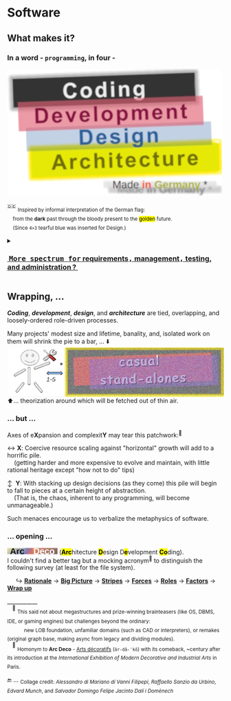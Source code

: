 # Software

## What makes it? 

### **In a word - `programming`, in four -** 

<picture><img alt="&nbsp;black Coding, red Development, blue Design, gold Architecture" src="../../_rsc/_img/ArcDeco/darkCode2arcGold.png" /></picture>

<sup>:de:</sup> <sub>Inspired by informal interpretation of the German flag:\
&nbsp;&nbsp;&nbsp;&nbsp;from the **dark** past through the bloody present to the <mark>golden</mark> future.\
&nbsp;&nbsp;&nbsp;&nbsp;(Since `4>3` tearful blue was inserted for Design.)</sub>

<details><summary><h3><ins>&nbsp;<samp>More spectrum for</samp> requirements<samp>,</samp> management<samp>,</samp> testing, <samp>and</samp> administration&thinsp;?</b>&nbsp;</ins></h3></summary>
<br/>

<table><tr valign="top"><td>
   <picture><img alt="&nbsp;&nbsp;&nbsp;External factors of SW creation" src="../../_rsc/_img/ArcDeco/SW-ext_factors-w333px.jpg" /></picture>
<td/><td>
These are <b>external</b> - optional and not, minor to <br />strong, <constructive and devastating <br />(also neutral) — forces, factors, and drives. <br />
<br />
Which, culturally speaking, mix, tint, blur, or <br />shade (if not wash off) the four paints.<br />
<br />
Initiative and funding prime the canvas. <br />
Abstraction/math/logic and artistic skills, <br />domain expertise, and creativity prop the picture.
</td></tr></table>

</details>

## Wrapping, ...

**_Coding_**, **_development_**, **_design_**, and **_architecture_** are tied, overlapping, and loosely-ordered role-driven processes.

Many projects' modest size and lifetime, banality, and, isolated work on them will shrink the pie to a bar, ... ⬇️
<br /><picture><img  align="center" alt="&nbsp;&nbsp;&nbsp;ArcDeco view at casual stand-alone projects" src="../../_rsc/_img/ArcDeco/C-D-D-A_midiPrj.jpg" /></picture><br />
⬆️...  theorization around which will be fetched out of thin air.

### ... but ...

Axes of e**X**pansion and complexit**Y** may tear this patchwork:<sup>🙋</sup>

&harr;&nbsp;**X**: Coercive resource scaling against "horizontal" growth will add to a horrific pile.\
&nbsp;&nbsp;&nbsp;&nbsp;(getting harder and more expensive to evolve and maintain, with little rational heritage except "how not to do" tips)

&varr;&nbsp;&nbsp;**Y**: With stacking up design decisions (as they come) this pile will begin to fall to pieces at a certain height of abstraction.\
&nbsp;&nbsp;&nbsp;&nbsp;(That is, the chaos, inherent to any programming, will become unmanageable.) 

Such menaces encourage us to verbalize the metaphysics of software. 

### ... opening ...

<picture><img alt="&nbsp;Arc Deco" src="../../_rsc/_img/ArcDeco/ArcDeco-bar-14px.jpg" /></picture>&nbsp;(<mark><b>Arc</b></mark>hitecture <mark><b>D</b></mark>esign D<mark><b>e</b></mark>velopment <mark><b>Co</b></mark>ding).\
I couldn't find a better tag but a mocking acronym<sup>🎨</sup> to distinguish the following survey (at least for the file system).
 
 &nbsp;&nbsp;&nbsp;&nbsp;&nbsp;↪️&nbsp;[**Rationale**](README+/01.Rationale/README.md) -> [**Big Picture**](README+/02.BigPict/README.md) -> [**Stripes**](README+/03.Stripes/README.md) -> [**Forces**](README+/04.Forces/README.md) -> [**Roles**](README+/05.Roles/README.md) -> [**Factors**](README+/06.Factors/README.md) -> [**Wrap&nbsp;up**](README+/07.Wrapping/README.md)

\___________\
&nbsp;&nbsp;&nbsp;<sup>🙋</sup> <sub>This said not about megastructures and prize-winning brainteasers (like OS, DBMS, IDE, or gaming engines) but challenges beyond the ordinary:\
&nbsp;&nbsp;&nbsp;&nbsp;&nbsp;&nbsp;&nbsp;&nbsp;&nbsp;&nbsp;&nbsp;&nbsp;new LOB foundation, unfamiliar domains (such as CAD or interpreters), or remakes (original graph base, making async from legacy and dividing modules).</sub>\
&nbsp;&nbsp;&nbsp;<sup>🎨</sup> <sub>Homonym to __Arc&nbsp;Deco__ - [Arts décoratifs](https://en.wikipedia.org/wiki/Art_Deco) (`är-dā-ˈkō`) with its comeback, ~century after its introduction at the _International Exhibition of Modern Decorative and Industrial Arts_ in Paris.</sub>

 🔚 ... <sub>Collage credit: _Alessandro di Mariano di Vanni Filipepi_, _Raffaello Sanzio da Urbino_, _Edvard Munch_, and _Salvador Domingo Felipe Jacinto Dalí i Domènech_</sub>
